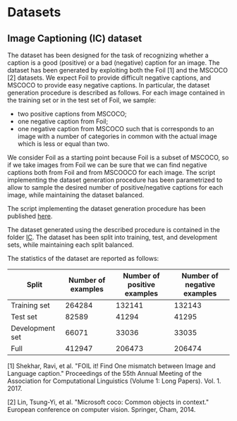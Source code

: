 # Datasets

## Image Captioning (IC) dataset
The dataset has been designed for the task of recognizing whether a caption is a good (positive) or a bad (negative) caption for an image. The dataset has been generated by exploiting both the Foil [1] and the MSCOCO [2] datasets. We expect Foil to provide difficult negative captions, and MSCOCO to provide easy negative captions. In particular, the dataset generation procedure is described as follows. For each image contained in the training set or in the test set of Foil, we sample:
- two positive captions from MSCOCO;
- one negative caption from Foil;
- one negative caption from MSCOCO such that is corresponds to an image with a number of categories in common with the actual image which is less or equal than two.

We consider Foil as a starting point because Foil is a subset of MSCOCO, so if we take images from Foil we can be sure that we can find negative captions both from Foil and from MSCOOCO for each image. The script implementing the dataset generation procedure has been parametrized to allow to sample the desired number of positive/negative captions for each image, while maintaining the dataset balanced.

The script implementing the dataset generation procedure has been published [here](https://github.com/hoavt-54/nli-images/blob/master/models/build_ic_dataset.py).

The dataset generated using the described procedure is contained in the folder [IC](https://github.com/hoavt-54/nli-images/tree/master/datasets/IC). The dataset has been split into training, test, and development sets, while maintaining each split balanced.

The statistics of the dataset are reported as follows:

| Split           | Number of examples | Number of positive examples | Number of negative examples |
|-----------------|--------------------|-----------------------------|-----------------------------|
| Training set    | 264284             | 132141                      | 132143                      |
| Test set        | 82589              | 41294                       | 41295                       |
| Development set | 66071              | 33036                       | 33035                       |
| Full            | 412947             | 206473                      | 206474                      |

[1] Shekhar, Ravi, et al. "FOIL it! Find One mismatch between Image and Language caption." Proceedings of the 55th Annual Meeting of the Association for Computational Linguistics (Volume 1: Long Papers). Vol. 1. 2017.

[2] Lin, Tsung-Yi, et al. "Microsoft coco: Common objects in context." European conference on computer vision. Springer, Cham, 2014.
